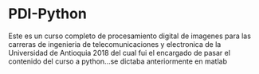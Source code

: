 # PDI-Python

Este es un curso completo de procesamiento digital de imagenes para las carreras de ingenieria de telecomunicaciones y electronica de la Universidad de Antioquia 2018 del cual fui el encargado de pasar el contenido del curso a python...se dictaba anteriormente en matlab

